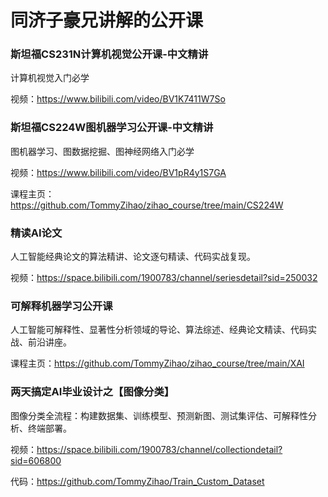 # 同济子豪兄讲解的公开课

### 斯坦福CS231N计算机视觉公开课-中文精讲

计算机视觉入门必学

视频：https://www.bilibili.com/video/BV1K7411W7So

### 斯坦福CS224W图机器学习公开课-中文精讲

图机器学习、图数据挖掘、图神经网络入门必学

视频：https://www.bilibili.com/video/BV1pR4y1S7GA

课程主页：https://github.com/TommyZihao/zihao_course/tree/main/CS224W

### 精读AI论文

人工智能经典论文的算法精讲、论文逐句精读、代码实战复现。

视频：https://space.bilibili.com/1900783/channel/seriesdetail?sid=250032

### 可解释机器学习公开课

人工智能可解释性、显著性分析领域的导论、算法综述、经典论文精读、代码实战、前沿讲座。

课程主页：https://github.com/TommyZihao/zihao_course/tree/main/XAI

### 两天搞定AI毕业设计之【图像分类】

图像分类全流程：构建数据集、训练模型、预测新图、测试集评估、可解释性分析、终端部署。

视频：https://space.bilibili.com/1900783/channel/collectiondetail?sid=606800

代码：https://github.com/TommyZihao/Train_Custom_Dataset




